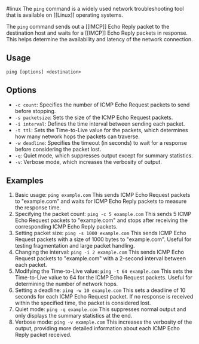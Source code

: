#linux 
The `ping` command is a widely used network troubleshooting tool that is available on [[Linux]] operating systems.

The `ping` command sends out a [[IMCP]] Echo Reply packet to the destination host and waits for a [[IMCP]] Echo Reply packets in response. This helps determine the availability and latency of the network connection.

## Usage

```
ping [options] <destination>
```

## Options
- `-c count`: Specifies the number of ICMP Echo Request packets to send before stopping.
- `-s packetsize`: Sets the size of the ICMP Echo Request packets.
- `-i interval`: Defines the time interval between sending each packet.
- `-t ttl`: Sets the Time-to-Live value for the packets, which determines how many network hops the packets can traverse.
- `-w deadline`: Specifies the timeout (in seconds) to wait for a response before considering the packet lost.
- `-q`: Quiet mode, which suppresses output except for summary statistics.
- `-v`: Verbose mode, which increases the verbosity of output.

## Examples
1. Basic usage: `ping example.com` This sends ICMP Echo Request packets to "example.com" and waits for ICMP Echo Reply packets to measure the response time.
2. Specifying the packet count: `ping -c 5 example.com` This sends 5 ICMP Echo Request packets to "example.com" and stops after receiving the corresponding ICMP Echo Reply packets.
3. Setting packet size: `ping -s 1000 example.com` This sends ICMP Echo Request packets with a size of 1000 bytes to "example.com". Useful for testing fragmentation and large packet handling.
4. Changing the interval: `ping -i 2 example.com` This sends ICMP Echo Request packets to "example.com" with a 2-second interval between each packet.
5. Modifying the Time-to-Live value: `ping -t 64 example.com` This sets the Time-to-Live value to 64 for the ICMP Echo Request packets. Useful for determining the number of network hops.
6. Setting a deadline: `ping -w 10 example.com` This sets a deadline of 10 seconds for each ICMP Echo Request packet. If no response is received within the specified time, the packet is considered lost.
7. Quiet mode: `ping -q example.com` This suppresses normal output and only displays the summary statistics at the end.
8. Verbose mode: `ping -v example.com` This increases the verbosity of the output, providing more detailed information about each ICMP Echo Reply packet received.